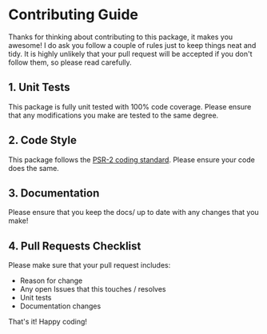# Contributing Guide

Thanks for thinking about contributing to this package, it makes you awesome! I do ask you follow a couple
of rules just to keep things neat and tidy. It is highly unlikely that your pull request will be accepted if
you don't follow them, so please read carefully.

## 1. Unit Tests

This package is fully unit tested with 100% code coverage. Please ensure that any modifications you make
are tested to the same degree.

## 2. Code Style

This package follows the
[PSR-2 coding standard](https://github.com/php-fig/fig-standards/blob/master/accepted/PSR-2-coding-style-guide.md).
Please ensure your code does the same.

## 3. Documentation

Please ensure that you keep the docs/ up to date with any changes that you make!

## 4. Pull Requests Checklist

Please make sure that your pull request includes:

- Reason for change
- Any open Issues that this touches / resolves
- Unit tests
- Documentation changes

That's it! Happy coding!
